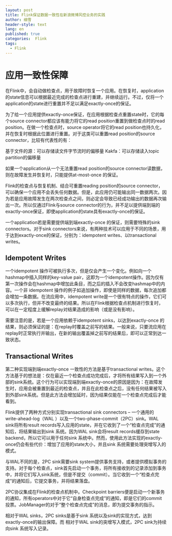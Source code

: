 ```yaml
---
layout: post
title: Flink保证数据一致性在新浪微博风控业务的实践
author: 细雪
header-style: text
lang: en
published: true
categories:  Flink
tags:
  - Flink
---
```


# 应用一致性保障

在Flink中，会自动做检查点，用于故障时恢复一个应用。在恢复时，application的state信息可以根据最近完成的检查点进行重建，并继续运行。不过，仅将一个application的state进行重置并不足以满足exactly-once的保证。

为了给一个应用提供exactly-once保证，在应用根据检查点重置state时，它的每个source connector都应该有能力将它的read position重置到做检查点时的read position。在做一个检查点时，source operator将它的read position也持久化，并在恢复时根据此位置进行重置。对于这类可以重置read position的source connector，比较有代表性的有：

基于文件的源：可以存储读文件字节流时的偏移量
Kakfa：可以存储读入topic partition的偏移量

如果一个application从一个无法重置read position的source connector读数据，则在故障发生并恢复时，只能提供at-most-once 的保证。

Flink的检查点与恢复机制、结合可重置reading position的source connector，可以确保一个应用不会丢失任何数据。但是，此应用仍可能输出同一数据两次。因为若是应用故障发生在两次检查点之间，则必定会导致已经成功输出的数据再次输出一次。所以仅通过Flink与source connector的行为，并不足以提供端到端的exactly-once保证，即使application的state具有exactly-once的保证。

一个application若是需要提供端到端exactly-once 的保证，则需要特殊的sink connectors。对于sink connectors来说，有两种技术可以应用于不同的场景，用于达到exactly-once的保证，分别为：idempotent writes、以transactional writes。

## Idempotent Writes
一个idempotent 操作可被执行多次，但是仅会产生一个变化。例如向一个hashmap中插入同样的key-value pair，这即为一个idempotent操作。因为仅有第一次操作会在hashmap中增加此条目，而之后的插入不会改变hashmap中的内容。一个非 idempotent 操作的例子如追加操作，即使是同样的数据，每次追加都会增加一条数据。在流应用中，idempotent write是一个很有特点的操作，它们可以多次执行，但并不改变最终的结果。所以在Flink根据检查点机制进行恢复时，可以在一定程度上缓解replay对结果造成的影响（或是没有影响）。

需要注意的是，若是一个应用依赖于idempotent sinks，以达到exactly-once 的结果，则必须保证的是：在replay时覆盖之前写的结果。一般来说，只要流应用在replay时正常执行并输出，在新的输出覆盖掉之前写的结果后，即可以正常到达一致状态。

## Transactional Writes
第二种实现端到端exactly-once 一致性的方法是基于transactional writes。这个方法基于的想法是：仅在最近一个检查点成功完成后，才将所有结果写入到一个外部的sink系统。这个行为可以实现端到端exactly-once的原因是因为：在故障发生时，应用会被重置到最近的检查点，并且在此检查点之后，没有任何结果被写入到外部sink系统。但是此方法会增加延时，因为结果仅能在一个检查点完成后才能看到。

Flink提供了两种方式分别实现transactional sink connectors – 一个通用的 write-ahead-log（WAL
）以及一个two-phase-commit（2PC）sink。WAL sink将所有result records写入应用的state，并在它收到了一个“检查点完成”的通知后，将结果输出到sink 系统。因为WAL sink会将result records缓存到state backend，所以它可以用于任何sink 系统中。然而，使用此方法实现的exactly-once仍会有些代价：增加了应用的state大小，并且sink 系统需要处理突增写入的模式。

与WAL不同的是，2PC sink需要sink system提供事务支持，或者提供模拟事务的支持。对于每个检查点，sink首先启动一个事务，将所有接收到的记录添加到事务中，并将它们写入sink系统，但是不提交（commit）。当它收到一个“检查点完成”的通知后，它提交事务，并将结果落盘。

2PC协议集成在Flink的检查点机制中。Checkpoint barriers便是启动一个新事务的通知，所有operators中对于它“自身检查点完成”的通知，即是它们的commit 投票。JobManager的对于“整个检查点完成”的消息，即为提交事务的指示。

相对于WAL sinks，2PC sinks是基于sink 系统以及sink的实现方式，达到exactly-once的输出保障。而 相对于WAL sink的突增写入模式，2PC sink为持续向sink 系统写入记录。